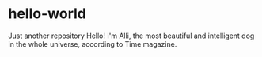 # hello-world
Just another repository
Hello! I'm Alli, the most beautiful and intelligent dog in the whole universe, according to Time magazine.
